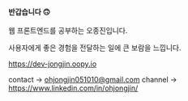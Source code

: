 
<b>반갑습니다 🙃</b>
<br><br>
웹 프론트엔드를 공부하는 오종진입니다.

사용자에게 좋은 경험을 전달하는 일에 큰 보람을 느낍니다.

https://dev-jongjin.oopy.io

contact -> ohjongjin051010@gmail.com
channel -> https://www.linkedin.com/in/ohjongjin/
